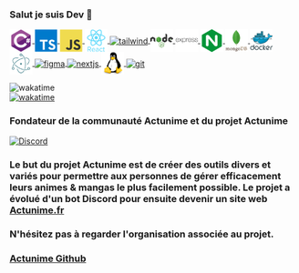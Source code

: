 ### Salut je suis Dev 👋

<a href="C#" target="blank" rel="noreferrer"><img align="center" src= "https://raw.githubusercontent.com/devicons/devicon/master/icons/csharp/csharp-original.svg" alt=C# width="40" height="40" /> </a><a href="TypeScript" target="blank" rel="noreferrer"><img align="center" src= "https://raw.githubusercontent.com/devicons/devicon/master/icons/typescript/typescript-original.svg" alt=TypeScript width="40" height="40" /> </a><a href="Javascript" target="blank" rel="noreferrer"><img align="center" src= "https://raw.githubusercontent.com/devicons/devicon/master/icons/javascript/javascript-original.svg" alt=Javascript width="40" height="40" /> </a><a href="ReactJS" target="blank" rel="noreferrer"><img align="center" src= "https://raw.githubusercontent.com/devicons/devicon/master/icons/react/react-original-wordmark.svg" alt=ReactJS width="40" height="40" /> </a><a href="tailwind" target="blank" rel="noreferrer"><img align="center" src= "https://www.vectorlogo.zone/logos/tailwindcss/tailwindcss-icon.svg" alt=tailwind width="40" height="40" /> </a><a href="nodejs" target="blank" rel="noreferrer"><img align="center" src= "https://raw.githubusercontent.com/devicons/devicon/master/icons/nodejs/nodejs-original-wordmark.svg" alt=nodejs width="40" height="40" /> </a><a href="express" target="blank" rel="noreferrer"><img align="center" src= "https://raw.githubusercontent.com/devicons/devicon/master/icons/express/express-original-wordmark.svg" alt=express width="40" height="40" /> </a><a href="nginx" target="blank" rel="noreferrer"><img align="center" src= "https://raw.githubusercontent.com/devicons/devicon/master/icons/nginx/nginx-original.svg" alt=nginx width="40" height="40" /> </a><a href="mongodb" target="blank" rel="noreferrer"><img align="center" src= "https://raw.githubusercontent.com/devicons/devicon/master/icons/mongodb/mongodb-original-wordmark.svg" alt=mongodb width="40" height="40" /> </a><a href="docker" target="blank" rel="noreferrer"><img align="center" src= "https://raw.githubusercontent.com/devicons/devicon/master/icons/docker/docker-original-wordmark.svg" alt=docker width="40" height="40" /> </a><a href="electron" target="blank" rel="noreferrer"><img align="center" src="https://raw.githubusercontent.com/devicons/devicon/master/icons/electron/electron-original.svg" alt=electron width="40" height="40" /> </a><a href="figma" target="blank" rel="noreferrer"><img align="center" src= "https://www.vectorlogo.zone/logos/figma/figma-icon.svg" alt=figma width="40" height="40" /> </a><a href="nextjs" target="blank" rel="noreferrer"><img align="center" src= "https://cdn.worldvectorlogo.com/logos/nextjs-2.svg" alt=nextjs width="40" height="40" /> </a><a href="linux" target="blank" rel="noreferrer"><img align="center" src= "https://raw.githubusercontent.com/devicons/devicon/master/icons/linux/linux-original.svg" alt=linux width="40" height="40" /> </a><a href="git" target="blank" rel="noreferrer"><img align="center" src= "https://www.vectorlogo.zone/logos/git-scm/git-scm-icon.svg" alt=git width="40" height="40" /> </a>


![wakatime](https://wakatime.com/share/@DevLeriTo/07627c98-1b0d-49d5-b065-d3a87f0b5a4a.png)
<br />
[![wakatime](https://wakatime.com/badge/user/82098614-ee22-448b-b287-c497573c0e28.svg)](https://wakatime.com/@82098614-ee22-448b-b287-c497573c0e28)

### Fondateur de la communauté Actunime et du projet Actunime
[![Discord](https://img.shields.io/discord/940648714790400000?label=Rejoindre%20Discord&logo=discord&style=for-the-badge)](https://discord.gg/TJuKYa694n)
### Le but du projet Actunime est de créer des outils divers et variés pour permettre aux personnes de gérer efficacement leurs animes & mangas le plus facilement possible. Le projet a évolué d'un bot Discord pour ensuite devenir un site web [Actunime.fr](https://actunime.fr/)

### N'hésitez pas à regarder l'organisation associée au projet.
### [Actunime Github](https://github.com/Actunime)
